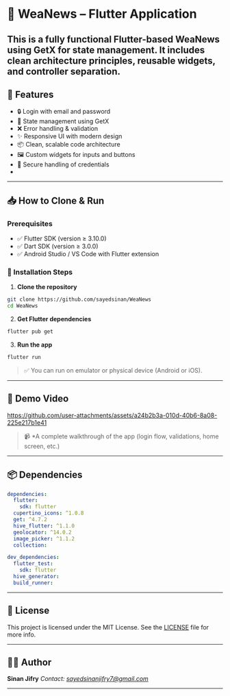 

# 🔐 WeaNews  – Flutter  Application

This is a fully functional Flutter-based WeaNews  using GetX for state management. It includes clean architecture principles, reusable widgets, and controller separation. 
---

## 🚀 Features

- 🔒 Login with email and password
- 🧠 State management using GetX
- ❌ Error handling & validation
- ✨ Responsive UI with modern design
- 📦 Clean, scalable code architecture
- 🖼 Custom widgets for inputs and buttons
- 🔐 Secure handling of credentials
-

---
## 📥 How to Clone & Run

### Prerequisites

* ✅ Flutter SDK (version ≥ 3.10.0)
* ✅ Dart SDK (version ≥ 3.0.0)
* ✅ Android Studio / VS Code with Flutter extension

### 🔧 Installation Steps

1. **Clone the repository**

```bash
git clone https://github.com/sayedsinan/WeaNews
cd WeaNews

```

2. **Get Flutter dependencies**

```bash
flutter pub get
```

3. **Run the app**

```bash
flutter run
```

> ✅ You can run on emulator or physical device (Android or iOS).

---

## 🎥 Demo Video


https://github.com/user-attachments/assets/a24b2b3a-010d-40b6-8a08-225e217b1e41



> 📹 *A complete walkthrough of the app (login flow, validations, home screen, etc.)



---

## 📦 Dependencies

```yaml
dependencies:
  flutter:
    sdk: flutter
  cupertino_icons: ^1.0.8
  get: ^4.7.2
  hive_flutter: ^1.1.0
  geolocator: ^14.0.2
  image_picker: ^1.1.2
  collection:

dev_dependencies:
  flutter_test:
    sdk: flutter
  hive_generator:
  build_runner:

```

---

## 🪪 License

This project is licensed under the MIT License.
See the [LICENSE](LICENSE) file for more info.

---

## 👨‍💻 Author

**Sinan Jifry**
*Contact: [sayedsinanjifry7@gmail.com](mailto:sayedsinanjifry7@gmail.com)*


---



